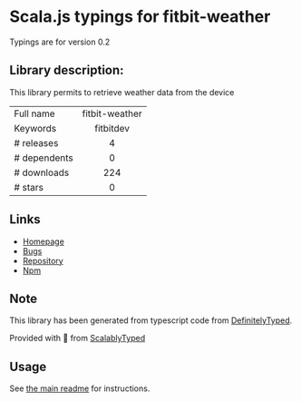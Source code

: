 
# Scala.js typings for fitbit-weather

Typings are for version 0.2

## Library description:
This library permits to retrieve weather data from the device

|                    |                 |
| ------------------ | :-------------: |
| Full name          | fitbit-weather |
| Keywords           | fitbitdev |
| # releases         | 4 |
| # dependents       | 0 |
| # downloads        | 224 |
| # stars            | 0 |

## Links
- [Homepage](https://github.com/gregoiresage/fitbit-weather#readme)
- [Bugs](https://github.com/gregoiresage/fitbit-weather/issues)
- [Repository](https://github.com/gregoiresage/fitbit-weather)
- [Npm](https://www.npmjs.com/package/fitbit-weather)
    


## Note
This library has been generated from typescript code from [DefinitelyTyped](https://definitelytyped.org).

Provided with :purple_heart: from [ScalablyTyped](https://github.com/oyvindberg/ScalablyTyped)

## Usage
See [the main readme](../../readme.md) for instructions.


